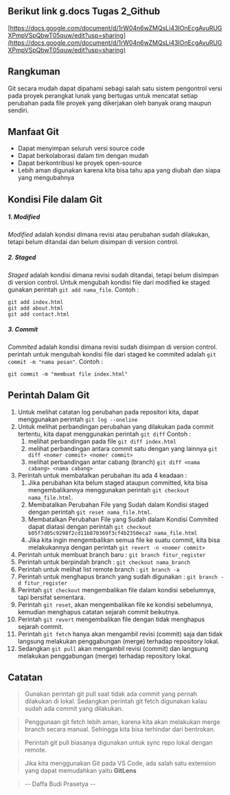 ## Berikut link g.docs Tugas 2_Github
[https://docs.google.com/document/d/1rW04n6wZMQsLi43IOnEcgAvuRUGXPmpVSpQbwT05quw/edit?usp=sharing](https://docs.google.com/document/d/1rW04n6wZMQsLi43IOnEcgAvuRUGXPmpVSpQbwT05quw/edit?usp=sharing)

## Rangkuman
Git secara mudah dapat dipahami sebagi salah satu sistem pengontrol versi pada proyek perangkat lunak yang bertugas untuk mencatat setiap perubahan pada file proyek yang dikerjakan oleh banyak orang maupun sendiri.

## Manfaat Git
- Dapat menyimpan seluruh versi source code
- Dapat berkolaborasi dalam tim dengan mudah
- Dapat berkontribusi ke proyek open-source
- Lebih aman digunakan karena kita bisa tahu apa yang diubah dan siapa yang mengubahnya

## Kondisi File dalam Git
##### 1. Modified
_Modified_ adalah kondisi dimana revisi atau perubahan sudah dilakukan, tetapi belum ditandai dan belum disimpan di version control. 

##### 2. Staged
_Staged_ adalah kondisi dimana revisi sudah ditandai, tetapi belum disimpan di version control. Untuk mengubah kondisi file dari modified ke staged gunakan perintah `git add nama_file`.
Contoh :
```
git add index.html
git add about.html
git add contact.html
```

##### 3. Commit
_Commited_ adalah kondisi dimana revisi sudah disimpan di version control. perintah untuk mengubah kondisi file dari staged ke commited adalah `git commit -m "nama pesan"`.
Contoh :
```
git commit -m "membuat file index.html"
```

## Perintah Dalam Git
1. Untuk melihat catatan log perubahan pada repositori kita, dapat menggunakan perintah `git log --oneline`
2. Untuk melihat perbandingan perubahan yang dilakukan pada commit tertentu, kita dapat menggunakan perintah `git diff`
    Contoh :
    1. melihat perbandingan pada file `git diff index.html`
    2. melihat perbandingan antara commit satu dengan yang lainnya `git diff <nomer commit> <nomer commit>`
    3. melihat perbandingan antar cabang (branch) `git diff <nama cabang> <nama cabang>`
3. Perintah untuk membatalkan perubahan itu ada 4 keadaan :
    1. Jika perubahan kita belum staged ataupun committed, kita bisa mengembalikannya menggunakan perintah `git checkout nama_file.html`.
    2. Membatalkan Perubahan File yang Sudah dalam Kondisi staged dengan perintah `git reset nama_file.html`.
    3. Membatalkan Perubahan File yang Sudah dalam Kondisi Commited dapat diatasi dengan perintah `git checkout b05f7d05c9298f2cd11b870369f3cf4b2350eca7 nama_file.html`
    4. Jika kita ingin mengembalikan semua file ke suatu commit, kita bisa melakukannya dengan perintah `git revert -n <nomer commit>`
4. Perintah untuk membuat branch baru : `git branch fitur_register`
5. Perintah untuk berpindah branch : `git checkout nama_branch`
6. Perintah untuk melihat list remote branch : `git branch -a`
7. Perintah untuk menghapus branch yang sudah digunakan : `git branch -d fitur_register`
8. Perintah `git checkout` mengembalikan file dalam kondisi sebelumnya, tapi bersifat sementara.
9. Perintah `git reset`, akan mengembalikan file ke kondisi sebelumnya, kemudian menghapus catatan sejarah commit beikutnya.
10. Perintah `git revert` mengembalikan file dengan tidak menghapus sejarah commit.
11. Perintah `git fetch` hanya akan mengambil revisi (commit) saja dan tidak langsung melakukan penggabungan (merge) terhadap repository lokal.
12. Sedangkan `git pull` akan mengambil revisi (commit) dan langsung melakukan penggabungan (merge) terhadap repository lokal.

## Catatan
> Gunakan perintah git pull saat tidak ada commit yang pernah dilakukan di lokal. Sedangkan perintah git fetch digunakan kalau sudah ada commit yang dilakukan.

> Penggunaan git fetch lebih aman, karena kita akan melakukan merge branch secara manual. Sehingga kita bisa terhindar dari bentrokan.

> Perintah git pull biasanya digunakan untuk sync repo lokal dengan remote.

> Jika kita menggunakan Git pada VS Code, ada salah satu extension yang dapat memudahkan yaitu **GitLens**

> -- Daffa Budi Prasetya --